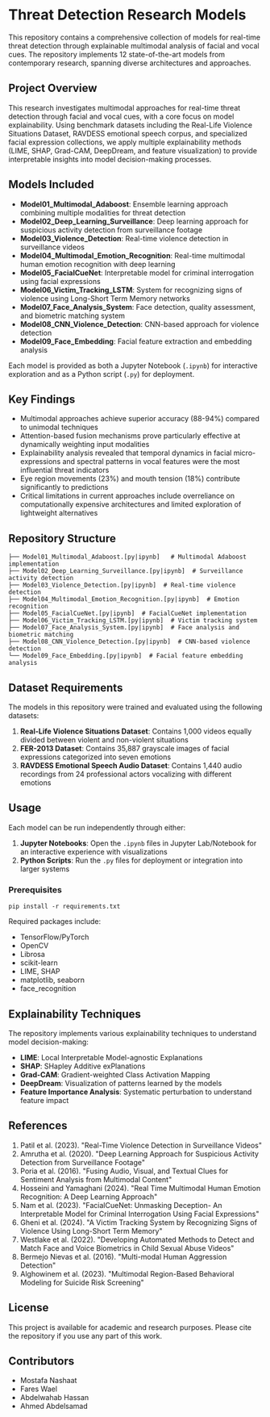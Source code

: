 # Threat Detection Research Models

This repository contains a comprehensive collection of models for real-time threat detection through explainable multimodal analysis of facial and vocal cues. The repository implements 12 state-of-the-art models from contemporary research, spanning diverse architectures and approaches.

## Project Overview

This research investigates multimodal approaches for real-time threat detection through facial and vocal cues, with a core focus on model explainability. Using benchmark datasets including the Real-Life Violence Situations Dataset, RAVDESS emotional speech corpus, and specialized facial expression collections, we apply multiple explainability methods (LIME, SHAP, Grad-CAM, DeepDream, and feature visualization) to provide interpretable insights into model decision-making processes.

## Models Included

- **Model01_Multimodal_Adaboost**: Ensemble learning approach combining multiple modalities for threat detection
- **Model02_Deep_Learning_Surveillance**: Deep learning approach for suspicious activity detection from surveillance footage
- **Model03_Violence_Detection**: Real-time violence detection in surveillance videos
- **Model04_Multimodal_Emotion_Recognition**: Real-time multimodal human emotion recognition with deep learning
- **Model05_FacialCueNet**: Interpretable model for criminal interrogation using facial expressions
- **Model06_Victim_Tracking_LSTM**: System for recognizing signs of violence using Long-Short Term Memory networks
- **Model07_Face_Analysis_System**: Face detection, quality assessment, and biometric matching system
- **Model08_CNN_Violence_Detection**: CNN-based approach for violence detection
- **Model09_Face_Embedding**: Facial feature extraction and embedding analysis

Each model is provided as both a Jupyter Notebook (`.ipynb`) for interactive exploration and as a Python script (`.py`) for deployment.

## Key Findings

- Multimodal approaches achieve superior accuracy (88-94%) compared to unimodal techniques
- Attention-based fusion mechanisms prove particularly effective at dynamically weighting input modalities
- Explainability analysis revealed that temporal dynamics in facial micro-expressions and spectral patterns in vocal features were the most influential threat indicators
- Eye region movements (23%) and mouth tension (18%) contribute significantly to predictions
- Critical limitations in current approaches include overreliance on computationally expensive architectures and limited exploration of lightweight alternatives

## Repository Structure

```
├── Model01_Multimodal_Adaboost.[py|ipynb]   # Multimodal Adaboost implementation
├── Model02_Deep_Learning_Surveillance.[py|ipynb]  # Surveillance activity detection
├── Model03_Violence_Detection.[py|ipynb]  # Real-time violence detection
├── Model04_Multimodal_Emotion_Recognition.[py|ipynb]  # Emotion recognition
├── Model05_FacialCueNet.[py|ipynb]  # FacialCueNet implementation
├── Model06_Victim_Tracking_LSTM.[py|ipynb]  # Victim tracking system
├── Model07_Face_Analysis_System.[py|ipynb]  # Face analysis and biometric matching
├── Model08_CNN_Violence_Detection.[py|ipynb]  # CNN-based violence detection
└── Model09_Face_Embedding.[py|ipynb]  # Facial feature embedding analysis
```

## Dataset Requirements

The models in this repository were trained and evaluated using the following datasets:

1. **Real-Life Violence Situations Dataset**: Contains 1,000 videos equally divided between violent and non-violent situations
2. **FER-2013 Dataset**: Contains 35,887 grayscale images of facial expressions categorized into seven emotions
3. **RAVDESS Emotional Speech Audio Dataset**: Contains 1,440 audio recordings from 24 professional actors vocalizing with different emotions

## Usage

Each model can be run independently through either:

1. **Jupyter Notebooks**: Open the `.ipynb` files in Jupyter Lab/Notebook for an interactive experience with visualizations
2. **Python Scripts**: Run the `.py` files for deployment or integration into larger systems

### Prerequisites

```
pip install -r requirements.txt
```

Required packages include:

- TensorFlow/PyTorch
- OpenCV
- Librosa
- scikit-learn
- LIME, SHAP
- matplotlib, seaborn
- face_recognition

## Explainability Techniques

The repository implements various explainability techniques to understand model decision-making:

- **LIME**: Local Interpretable Model-agnostic Explanations
- **SHAP**: SHapley Additive exPlanations
- **Grad-CAM**: Gradient-weighted Class Activation Mapping
- **DeepDream**: Visualization of patterns learned by the models
- **Feature Importance Analysis**: Systematic perturbation to understand feature impact

## References

1. Patil et al. (2023). "Real-Time Violence Detection in Surveillance Videos"
2. Amrutha et al. (2020). "Deep Learning Approach for Suspicious Activity Detection from Surveillance Footage"
3. Poria et al. (2016). "Fusing Audio, Visual, and Textual Clues for Sentiment Analysis from Multimodal Content"
4. Hosseini and Yamaghani (2024). "Real Time Multimodal Human Emotion Recognition: A Deep Learning Approach"
5. Nam et al. (2023). "FacialCueNet: Unmasking Deception- An Interpretable Model for Criminal Interrogation Using Facial Expressions"
6. Gheni et al. (2024). "A Victim Tracking System by Recognizing Signs of Violence Using Long-Short Term Memory"
7. Westlake et al. (2022). "Developing Automated Methods to Detect and Match Face and Voice Biometrics in Child Sexual Abuse Videos"
8. Bermejo Nievas et al. (2016). "Multi-modal Human Aggression Detection"
9. Alghowinem et al. (2023). "Multimodal Region-Based Behavioral Modeling for Suicide Risk Screening"

## License

This project is available for academic and research purposes. Please cite the repository if you use any part of this work.

## Contributors

- Mostafa Nashaat
- Fares Wael
- Abdelwahab Hassan
- Ahmed Abdelsamad
